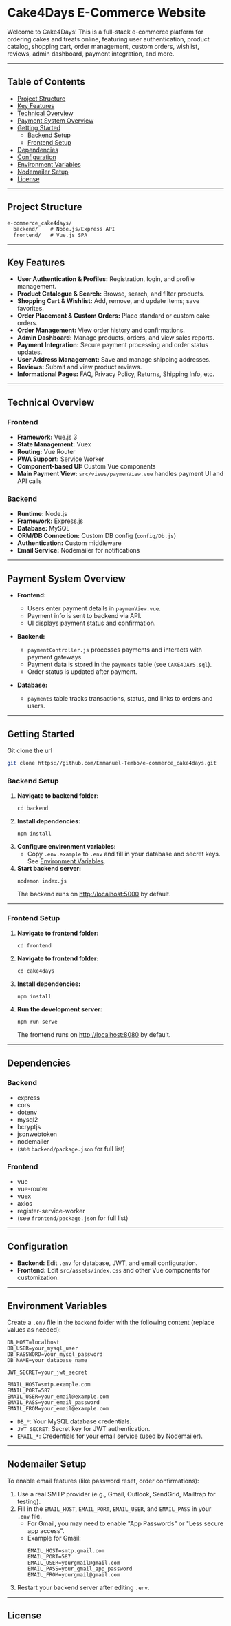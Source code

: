 # Cake4Days E-Commerce Website

Welcome to Cake4Days! This is a full-stack e-commerce platform for ordering cakes and treats online, featuring user authentication, product catalog, shopping cart, order management, custom orders, wishlist, reviews, admin dashboard, payment integration, and more.

---

## Table of Contents

- [Project Structure](#project-structure)
- [Key Features](#key-features)
- [Technical Overview](#technical-overview)
- [Payment System Overview](#payment-system-overview)
- [Getting Started](#getting-started)
  - [Backend Setup](#backend-setup)
  - [Frontend Setup](#frontend-setup)
- [Dependencies](#dependencies)
- [Configuration](#configuration)
- [Environment Variables](#environment-variables)
- [Nodemailer Setup](#nodemailer-setup)
- [License](#license)

---

## Project Structure

```
e-commerce_cake4days/
  backend/    # Node.js/Express API
  frontend/   # Vue.js SPA
```

---

## Key Features

- **User Authentication & Profiles:** Registration, login, and profile management.
- **Product Catalogue & Search:** Browse, search, and filter products.
- **Shopping Cart & Wishlist:** Add, remove, and update items; save favorites.
- **Order Placement & Custom Orders:** Place standard or custom cake orders.
- **Order Management:** View order history and confirmations.
- **Admin Dashboard:** Manage products, orders, and view sales reports.
- **Payment Integration:** Secure payment processing and order status updates.
- **User Address Management:** Save and manage shipping addresses.
- **Reviews:** Submit and view product reviews.
- **Informational Pages:** FAQ, Privacy Policy, Returns, Shipping Info, etc.

---

## Technical Overview

### Frontend

- **Framework:** Vue.js 3
- **State Management:** Vuex
- **Routing:** Vue Router
- **PWA Support:** Service Worker
- **Component-based UI:** Custom Vue components
- **Main Payment View:** `src/views/paymenView.vue` handles payment UI and API calls

### Backend

- **Runtime:** Node.js
- **Framework:** Express.js
- **Database:** MySQL
- **ORM/DB Connection:** Custom DB config (`config/Db.js`)
- **Authentication:** Custom middleware
- **Email Service:** Nodemailer for notifications

---

## Payment System Overview

- **Frontend:**  
  - Users enter payment details in `paymenView.vue`.
  - Payment info is sent to backend via API.
  - UI displays payment status and confirmation.

- **Backend:**  
  - `paymentController.js` processes payments and interacts with payment gateways.
  - Payment data is stored in the `payments` table (see `CAKE4DAYS.sql`).
  - Order status is updated after payment.

- **Database:**  
  - `payments` table tracks transactions, status, and links to orders and users.

---

## Getting Started

Git clone the url

```bash
git clone https://github.com/Emmanuel-Tembo/e-commerce_cake4days.git
```

### Backend Setup

1. **Navigate to backend folder:**
   ```
   cd backend
   ```
2. **Install dependencies:**
   ```
   npm install
   ```
3. **Configure environment variables:**
   - Copy `.env.example` to `.env` and fill in your database and secret keys. See [Environment Variables](#environment-variables).
4. **Start backend server:**
   ```
   nodemon index.js
   ```
   The backend runs on [http://localhost:5000](http://localhost:5000) by default.

---

### Frontend Setup

1. **Navigate to frontend folder:**
   ```
   cd frontend
   ```
2. **Navigate to frontend folder:**
   ```
   cd cake4days
   ```
3. **Install dependencies:**
   ```
   npm install
   ```
4. **Run the development server:**
   ```
   npm run serve
   ```
   The frontend runs on [http://localhost:8080](http://localhost:8080) by default.

---

## Dependencies

### Backend

- express
- cors
- dotenv
- mysql2
- bcryptjs
- jsonwebtoken
- nodemailer
- (see `backend/package.json` for full list)

### Frontend

- vue
- vue-router
- vuex
- axios
- register-service-worker
- (see `frontend/package.json` for full list)

---

## Configuration

- **Backend:** Edit `.env` for database, JWT, and email configuration.
- **Frontend:** Edit `src/assets/index.css` and other Vue components for customization.

---

## Environment Variables

Create a `.env` file in the `backend` folder with the following content (replace values as needed):

```
DB_HOST=localhost
DB_USER=your_mysql_user
DB_PASSWORD=your_mysql_password
DB_NAME=your_database_name

JWT_SECRET=your_jwt_secret

EMAIL_HOST=smtp.example.com
EMAIL_PORT=587
EMAIL_USER=your_email@example.com
EMAIL_PASS=your_email_password
EMAIL_FROM=your_email@example.com
```

- `DB_*`: Your MySQL database credentials.
- `JWT_SECRET`: Secret key for JWT authentication.
- `EMAIL_*`: Credentials for your email service (used by Nodemailer).

---

## Nodemailer Setup

To enable email features (like password reset, order confirmations):

1. Use a real SMTP provider (e.g., Gmail, Outlook, SendGrid, Mailtrap for testing).
2. Fill in the `EMAIL_HOST`, `EMAIL_PORT`, `EMAIL_USER`, and `EMAIL_PASS` in your `.env` file.
   - For Gmail, you may need to enable "App Passwords" or "Less secure app access".
   - Example for Gmail:
     ```
     EMAIL_HOST=smtp.gmail.com
     EMAIL_PORT=587
     EMAIL_USER=yourgmail@gmail.com
     EMAIL_PASS=your_gmail_app_password
     EMAIL_FROM=yourgmail@gmail.com
     ```
3. Restart your backend server after editing `.env`.

---

## License